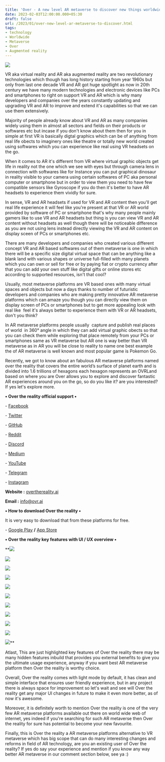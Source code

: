 ```yaml
---
title: 'Over - A new level AR metaverse to discover new things worldwide.'
date: 2023-02-03T12:00:00.000+05:30
draft: false
url: /2023/01/over-new-level-ar-metaverse-to-discover.html
tags: 
- technology
- Worldwide
- Metaverse
- Over
- Augmented reality
---
```


 [![](https://lh3.googleusercontent.com/-3kJrdP_-nCo/Y82LJ8dyuAI/AAAAAAAAQc4/Rtk2q8K-2TguJGj85M3IGlo69jj8eiyPgCNcBGAsYHQ/s1600/1674414884889949-0.png)](https://lh3.googleusercontent.com/-3kJrdP_-nCo/Y82LJ8dyuAI/AAAAAAAAQc4/Rtk2q8K-2TguJGj85M3IGlo69jj8eiyPgCNcBGAsYHQ/s1600/1674414884889949-0.png) 

  

VR aka virtual reality and AR aka augmented reality are two revolutionary technologies which though has long history starting from year 1960s but only from last one decade VR and AR got huge spotlight as now in 20th century we have many modern technologies and electronic devices like PCs and smartphones to right on support VR and AR which is why many developers and companies over the years constantly updating and upgrading VR and AR to improve and extend it's capabilities so that we can use them extensively.

  

Majority of people already know about VR and AR as many companies widely using them in almost all sectors and fields on their products or softwares etc but incase if you don't know about them then for you in simple at first VR is basically digtal graphics which can be of anything from real life obects to imaginery ones like theatre or totally new world created using softwares which you can experience like real using VR headsets on the go.

  

When it comes to AR it's different from VR where virtual graphic objects get life in reality not the one which we see with eyes but through camera lens in connection with softwares like for Instance you can put graphical dinosaur in reality visible to your camera using certain softwares of PC aka personal computer or smartphone but in order to view them you need to have few compatible sensors like Gyroscope if you do then it's better to have AR headsets to experience them vividly for sure.

  

In sense, VR and AR headsets if used for VR and AR content then you'll get real life experience it will feel like you're present at that VR or AR world provided by software of PC or smartphone that's why many people mainly gamers like to use VR and AR headsets but thing is you can view VR and AR content without headsets as well though there will be noticeable difference as you are not using lens instead directly viewing the VR and AR content on display sceen of PCs or smartphones etc.

  

There are many developers and companies who created various different concept VR and AR based softwares out of them metaverse is one in which there will be a specific size digital virtual space that can be anything like a blank land with various shapes or universe full-filled with many planets which you can own or sell for free or by paying fiat or crypto currency after that you can add your own stuff like digital gifts or online stores etc according to supported resources, isn't that cool?

  

Usually, most metaverse platforms are VR based ones with many virtual spaces and objects but now a days thanks to number of futuristic developers and companies who are making pretty innovative AR metaverse platforms which can amaze you though you can directly view them on display screen of PCs or smartphones but to get more appealing look with real like  feel it's always better to experience them with VR or AR headsets, don't you think?

  

In AR metaverse platforms people usually  capture and publish real places of world  in 360° angle in which they can add virtual graphic obects so that you can check them while exploring that place remotely from your PCs or smartphones same as VR metaverse but AR one is way better than VR metaverse as in AR you will be close to reality to name one best example the of AR metaverse is well known and most popular game is Pokemon Go.

  

Recently, we got to know about an fabulous AR metaverse platforms named over the reality that covers the entire world’s surface of planet earth and is divided into 1.6 trillions of hexagons each hexagon represents an OVRLand based on where you are Over allows you to explore and discover fantastic AR experiences around you on the go, so do you like it? are you interested? If yes let's explore more.

  

**• Over the reality official support •**

\- [Facebook](https://www.facebook.com/OVERmetaverse)

\- [Twitter](https://twitter.com/OVRtheReality)

\- [](https://github.com/OVR-Platform)[GitHub](https://github.com/OVR-Platform)

\- [Reddit](https://www.reddit.com/r/OVR_AR_Platform/)

\- [](https://discord.com/invite/PBcECmFQYZ)[Discord](https://discord.com/invite/PBcECmFQYZ)

\- [Medium](https://medium.com/ovrthereality)

\- [YouTube](https://www.youtube.com/c/OVRofficial)

\- [Telegram](https://t.me/OVRtheReality)

\- [](https://www.instagram.com/over.metaverse/)[Instagram](https://www.instagram.com/over.metaverse/)

**Website :** [overthereality.ai](http://overthereality.ai)

**Email :** [info@ovr.ai](mailto:info@ovr.ai)

  

**• How to download Over the reality •**

It is very easy to download that from these platforms for free.

  

\- [Google Play](https://play.google.com/store/apps/details?id=com.gezapp.ovr) **/** [App Store](https://itunes.apple.com/us/app/ovr-over-the-reality/id1463400310?ls=1&mt=8)

**• Over the reality key features with UI / UX overview •**

 **[![](https://lh3.googleusercontent.com/-_nAqWjnsBw8/Y85FqAciREI/AAAAAAAAQdo/y4s3mJUkfy4vsg2fNHeRqs36zcg9T7y2wCNcBGAsYHQ/s1600/1674462630222425-0.png)](https://lh3.googleusercontent.com/-_nAqWjnsBw8/Y85FqAciREI/AAAAAAAAQdo/y4s3mJUkfy4vsg2fNHeRqs36zcg9T7y2wCNcBGAsYHQ/s1600/1674462630222425-0.png) 

 [![](https://lh3.googleusercontent.com/-6FtykiCOzUU/Y85FpT0-_OI/AAAAAAAAQdk/c0CHdW-gcr8ifXKeHpYCnH4hOgT9wdVFQCNcBGAsYHQ/s1600/1674462626460315-1.png)](https://lh3.googleusercontent.com/-6FtykiCOzUU/Y85FpT0-_OI/AAAAAAAAQdk/c0CHdW-gcr8ifXKeHpYCnH4hOgT9wdVFQCNcBGAsYHQ/s1600/1674462626460315-1.png) 

 [![](https://lh3.googleusercontent.com/-nboZ7h47TxE/Y85FmYsdQeI/AAAAAAAAQdg/-ILPVj0PFUIH4bD0NUX5sPUJ42fsArzDwCNcBGAsYHQ/s1600/1674462611052654-2.png)](https://lh3.googleusercontent.com/-nboZ7h47TxE/Y85FmYsdQeI/AAAAAAAAQdg/-ILPVj0PFUIH4bD0NUX5sPUJ42fsArzDwCNcBGAsYHQ/s1600/1674462611052654-2.png) 

 [![](https://lh3.googleusercontent.com/-NfHFU0XMRXQ/Y85Fktvv45I/AAAAAAAAQdc/h8AP8PLHSck3HXHG_4TrAe-pn-4CLdSIwCNcBGAsYHQ/s1600/1674462606122084-3.png)](https://lh3.googleusercontent.com/-NfHFU0XMRXQ/Y85Fktvv45I/AAAAAAAAQdc/h8AP8PLHSck3HXHG_4TrAe-pn-4CLdSIwCNcBGAsYHQ/s1600/1674462606122084-3.png) 

 [![](https://lh3.googleusercontent.com/-0icyHxQ_UbA/Y85FjXu6zBI/AAAAAAAAQdY/tXd0XFFN4dsVOo-aMtHgMAqYOP5VIqCbgCNcBGAsYHQ/s1600/1674462602295632-4.png)](https://lh3.googleusercontent.com/-0icyHxQ_UbA/Y85FjXu6zBI/AAAAAAAAQdY/tXd0XFFN4dsVOo-aMtHgMAqYOP5VIqCbgCNcBGAsYHQ/s1600/1674462602295632-4.png) 

 [![](https://lh3.googleusercontent.com/-aFLFMpZo9iw/Y85FiV4MnRI/AAAAAAAAQdU/1OttY_UYYPsOsijbcu6yYY8jCp48KcM9wCNcBGAsYHQ/s1600/1674462598871630-5.png)](https://lh3.googleusercontent.com/-aFLFMpZo9iw/Y85FiV4MnRI/AAAAAAAAQdU/1OttY_UYYPsOsijbcu6yYY8jCp48KcM9wCNcBGAsYHQ/s1600/1674462598871630-5.png) 

 [![](https://lh3.googleusercontent.com/-GG3jhYZX-aI/Y85Fheij5rI/AAAAAAAAQdQ/NjkeZNEhAWkXxUe49pzYc7_FMufsQ5CZQCNcBGAsYHQ/s1600/1674462594637025-6.png)](https://lh3.googleusercontent.com/-GG3jhYZX-aI/Y85Fheij5rI/AAAAAAAAQdQ/NjkeZNEhAWkXxUe49pzYc7_FMufsQ5CZQCNcBGAsYHQ/s1600/1674462594637025-6.png) 

 [![](https://lh3.googleusercontent.com/-Q8fUX4LQygQ/Y85FgSu7naI/AAAAAAAAQdM/6wVSmoBlgvEUW4hFuZrx4h2MgdG0kwORACNcBGAsYHQ/s1600/1674462590550147-7.png)](https://lh3.googleusercontent.com/-Q8fUX4LQygQ/Y85FgSu7naI/AAAAAAAAQdM/6wVSmoBlgvEUW4hFuZrx4h2MgdG0kwORACNcBGAsYHQ/s1600/1674462590550147-7.png) 

 [![](https://lh3.googleusercontent.com/-bwSef6eCw0c/Y85FfR6WXQI/AAAAAAAAQdI/Lez3C0721CwiVkhbYktwqMMlBofmM8BHACNcBGAsYHQ/s1600/1674462586225363-8.png)](https://lh3.googleusercontent.com/-bwSef6eCw0c/Y85FfR6WXQI/AAAAAAAAQdI/Lez3C0721CwiVkhbYktwqMMlBofmM8BHACNcBGAsYHQ/s1600/1674462586225363-8.png) 

 [![](https://lh3.googleusercontent.com/-Ix2SbZFUrYc/Y85FePi5PII/AAAAAAAAQdE/1CnbEg0wBu4StjoTjSAoPaYykqxHYR87gCNcBGAsYHQ/s1600/1674462581544494-9.png)](https://lh3.googleusercontent.com/-Ix2SbZFUrYc/Y85FePi5PII/AAAAAAAAQdE/1CnbEg0wBu4StjoTjSAoPaYykqxHYR87gCNcBGAsYHQ/s1600/1674462581544494-9.png) 

 [![](https://lh3.googleusercontent.com/-MKAXe6bHYeA/Y85Fc5s05rI/AAAAAAAAQdA/yrqri1WcBSEPV2W0TwlttNS_eK1Jb5ekQCNcBGAsYHQ/s1600/1674462576290375-10.png)](https://lh3.googleusercontent.com/-MKAXe6bHYeA/Y85Fc5s05rI/AAAAAAAAQdA/yrqri1WcBSEPV2W0TwlttNS_eK1Jb5ekQCNcBGAsYHQ/s1600/1674462576290375-10.png)** 

Atlast, This are just highlighted key features of Over the reality there may be many hidden features inbuild that provides you external benefits to give you the ultimate usage experience, anyway if you want best AR metaverse platform then Over the reality is worthy choice.

  

Overall, Over the reality comes with light mode by default, it has clean and simple interface that ensures user friendly experience, but in any project there is always space for improvement so let's wait and see will Over the reality get any major UI changes in future to make it even more better, as of now it's awesome.

  

Moreover, it is definitely worth to mention Over the reality is one of the very few AR metaverse platforms available out there on world wide web of internet, yes indeed if you're searching for such AR metaverse then Over the reality for sure has potential to become your new favourite.

  

Finally, this is Over the reality a AR metaverse platforms alternative to VR metaverse which has big scope that can do many interesting changes and reforms in field of AR technology, are you an existing user of Over the reality? If yes do say your experience and mention if you know any way better AR metaverse in our comment section below, see ya :)